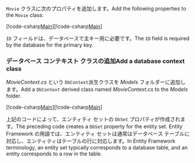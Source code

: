 <span data-ttu-id="d9cb8-101">`Movie` クラスに次のプロパティを追加します。</span><span class="sxs-lookup"><span data-stu-id="d9cb8-101">Add the following properties to the `Movie` class:</span></span>

<span data-ttu-id="d9cb8-102">[!code-csharp[Main](../../tutorials/razor-pages/razor-pages-start/sample/RazorPagesMovie/Models/MovieNoEF.cs?name=snippet_MovieNoEF)]</span><span class="sxs-lookup"><span data-stu-id="d9cb8-102">[!code-csharp[Main](../../tutorials/razor-pages/razor-pages-start/sample/RazorPagesMovie/Models/MovieNoEF.cs?name=snippet_MovieNoEF)]</span></span>

<span data-ttu-id="d9cb8-103">`ID` フィールドは、データベースで主キー用に必要です。</span><span class="sxs-lookup"><span data-stu-id="d9cb8-103">The `ID` field is required by the database for the primary key.</span></span>

<a name="dc"></a>
### <a name="add-a-database-context-class"></a><span data-ttu-id="d9cb8-104">データベース コンテキスト クラスの追加</span><span class="sxs-lookup"><span data-stu-id="d9cb8-104">Add a database context class</span></span>

<span data-ttu-id="d9cb8-105">*MovieContext.cs* という `DbContext`派生クラスを *Models* フォルダーに追加します。</span><span class="sxs-lookup"><span data-stu-id="d9cb8-105">Add a `DbContext` derived class named *MovieContext.cs* to the *Models* folder.</span></span>

<span data-ttu-id="d9cb8-106">[!code-csharp[Main](../../tutorials/razor-pages/razor-pages-start/sample/RazorPagesMovie/Models/MovieContext.cs)]</span><span class="sxs-lookup"><span data-stu-id="d9cb8-106">[!code-csharp[Main](../../tutorials/razor-pages/razor-pages-start/sample/RazorPagesMovie/Models/MovieContext.cs)]</span></span>

<span data-ttu-id="d9cb8-107">上記のコードによって、エンティティ セットの `DbSet` プロパティが作成されます。</span><span class="sxs-lookup"><span data-stu-id="d9cb8-107">The preceding code creates a `DbSet` property for the entity set.</span></span> <span data-ttu-id="d9cb8-108">Entity Framework の用語では、エンティティ セットは通常はデータベース テーブルに対応し、エンティティはテーブルの行に対応します。</span><span class="sxs-lookup"><span data-stu-id="d9cb8-108">In Entity Framework terminology, an entity set typically corresponds to a database table, and an entity corresponds to a row in the table.</span></span>